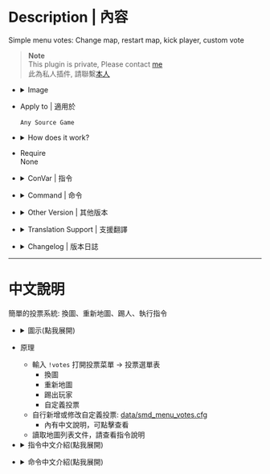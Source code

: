 # Description | 內容
Simple menu votes: Change map, restart map, kick player, custom vote

> __Note__ <br/>
This plugin is private, Please contact [me](https://github.com/fbef0102/Game-Private_Plugin#私人插件列表-private-plugins-list)<br/>
此為私人插件, 請聯繫[本人](https://github.com/fbef0102/Game-Private_Plugin#私人插件列表-private-plugins-list)

* <details><summary>Image</summary>

	<br/>![smd_menu_votes_1](image/smd_menu_votes_1.jpg)
	<br/>![smd_menu_votes_2](image/smd_menu_votes_2.jpg)
	<br/>![smd_menu_votes_3](image/smd_menu_votes_3.jpg)
	<br/>![smd_menu_votes_4](image/smd_menu_votes_4.jpg)
	<br/>![smd_menu_votes_5](image/smd_menu_votes_5.jpg)
</details>

* Apply to | 適用於
	```
	Any Source Game
	```

* <details><summary>How does it work?</summary>

	* Type ```!votes``` to open vote menu -> select and start a vote
		* Change Map
		* Restart Map
		* Kick Player
		* Customize Vote
	* Add more custom vote in [data/smd_menu_votes.cfg](data/smd_menu_votes.cfg)
	* To read map list, read cvar below
</details>

* Require
<br/>None

* <details><summary>ConVar | 指令</summary>

	* cfg/sourcemod/smd_menu_votes.cfg
		```php
		// 0=Off, 1=On this plugin
		smd_menu_votes_enable "1"

		// Players with these flags have kick immune. (Empty = Everyone, -1: Nobody)
		smd_menu_votes_kick_immue_access "z"

		// Delay to start another vote after vote ends.
		smd_menu_votes_delay "60"

		// Minimum # of players in game to start the vote
		smd_menu_votes_players_required "2"

		// Pass vote percentage.
		smd_menu_votes_pass_percent "0.60"

		// Which map list should this plugin read? Path relative to game directory
		// default: addons/sourcemod/configs/smd_menu_votes.txt
		// Other option: mapcycle.txt
		smd_menu_votes_read_map "addons/sourcemod/configs/smd_menu_votes.txt"
		```
</details>

* <details><summary>Command | 命令</summary>

	* **Open Vote Menu**
		```php
		sm_votes
		```

	* **Open Custom Vote Menu**
		```php
		sm_cvotes
		```
</details>

* <details><summary>Other Version | 其他版本</summary>

    1. [l4d2_vote_change](/L4D_插件/Server_伺服器/l4d2_vote_change): (L4D1/L4D2) New Vote System (use L4D built-in votes UI) + Add custom vote
    	* (L4D1/L4D2) 新型的投票系統，可自行新增投票 (使用官方內建的投票)
</details>

* <details><summary>Translation Support | 支援翻譯</summary>

	```
	English
	繁體中文
	简体中文
	```
</details>

* <details><summary>Changelog | 版本日誌</summary>

	* v1.0 (2025-2-3)
		* Initial Release
</details>

- - - -
# 中文說明
簡單的投票系統: 換圖、重新地圖、踢人、執行指令

* <details><summary>圖示(點我展開)</summary>

	<br/>![zho/smd_menu_votes_1](image/zho/smd_menu_votes_1.jpg)
	<br/>![zho/smd_menu_votes_2](image/zho/smd_menu_votes_2.jpg)
	<br/>![zho/smd_menu_votes_3](image/zho/smd_menu_votes_3.jpg)
	<br/>![zho/smd_menu_votes_4](image/zho/smd_menu_votes_4.jpg)
	<br/>![zho/smd_menu_votes_5](image/zho/smd_menu_votes_5.jpg)
</details>

* 原理
	* 輸入 ```!votes``` 打開投票菜單 -> 投票選單表
		* 換圖
		* 重新地圖
		* 踢出玩家
		* 自定義投票
	* 自行新增或修改自定義投票: [data/smd_menu_votes.cfg](data/smd_menu_votes.cfg)
		* 內有中文說明，可點擊查看
	* 讀取地圖列表文件，請查看指令說明
	
* <details><summary>指令中文介紹(點我展開)</summary>

	* cfg/sourcemod/smd_menu_votes.cfg
		```php
		// 0=插件關閉, 1=插件開啟.
		smd_menu_votes_enable "1"

		// 擁有這權限的人無法被投票踢出伺服器 (留白 = 任何人無法被踢, -1: 所有人都可以被踢)
		smd_menu_votes_kick_immue_access "z"

		// 過X秒後才能再發起投票.
		smd_menu_votes_delay "60"

		// 要有X位真人玩家在伺服器內才能發起投票.
		smd_menu_votes_players_required "2"

		// 投票通過所需的百分比
		smd_menu_votes_pass_percent "0.60"

		// 地圖列表該讀取哪個文件? (路徑相對於遊戲根目錄)
		// 預設文件: addons/sourcemod/configs/smd_menu_votes.txt
		// 其他選項: mapcycle.txt
		smd_menu_votes_read_map "addons/sourcemod/configs/smd_menu_votes.txt"
		```
</details>

* <details><summary>命令中文介紹(點我展開)</summary>

	* **打開投票選單**
		```php
		sm_votes
		```

	* **打開"自定義投票"選單**
		```php
		sm_cvotes
		```
</details>